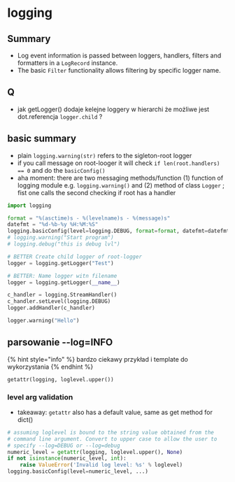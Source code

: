 # logging

## Summary

* Log event information is passed between loggers, handlers, filters and formatters in a `LogRecord` instance.
* The basic `Filter` functionality allows filtering by specific logger name.

## Q

* jak getLogger\(\) dodaje kelejne loggery w hierarchi że możliwe jest dot.referencja `logger.child` ?

## basic summary

* plain `logging.warning(str)` refers to the sigleton-root logger
* if you call message on root-looger it will check `if len(root.handlers) == 0` and do the `basicConfig()`
* aha moment: there are two messaging methods/function \(1\) function of logging module e.g. `logging.warning()` and \(2\) method of class `Logger` ; fist one calls the second checking if root has a handler

```python
import logging

format = "%(asctime)s - %(levelname)s - %(message)s"
datefmt = "%d-%b-%y %H:%M:%S"
logging.basicConfig(level=logging.DEBUG, format=format, datefmt=datefmt)
# logging.warning("Start program")
# logging.debug("this is debug lvl")

# BETTER Create child logger of root-logger
logger = logging.getLogger("Test")

# BETTER: Name logger witn filename 
logger = logging.getLogger(__name__)

c_handler = logging.StreamHandler()
c_handler.setLevel(logging.DEBUG)
logger.addHandler(c_handler)

logger.warning("Hello")
```

## parsowanie --log=INFO

{% hint style="info" %}
bardzo ciekawy przykład i template do wykorzystania
{% endhint %}

`getattr(logging, loglevel.upper())`

### level arg validation

* takeaway: `getattr` also has a default value, same as get method for dict\(\)

```python
# assuming loglevel is bound to the string value obtained from the
# command line argument. Convert to upper case to allow the user to
# specify --log=DEBUG or --log=debug
numeric_level = getattr(logging, loglevel.upper(), None)
if not isinstance(numeric_level, int):
    raise ValueError('Invalid log level: %s' % loglevel)
logging.basicConfig(level=numeric_level, ...)
```

